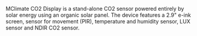 MClimate CO2 Display is a stand-alone CO2 sensor powered entirely by solar energy using an organic solar panel. The device features a 2.9" e-ink screen, sensor for movement (PIR), temperature and humidity sensor, LUX sensor and NDIR CO2 sensor.
